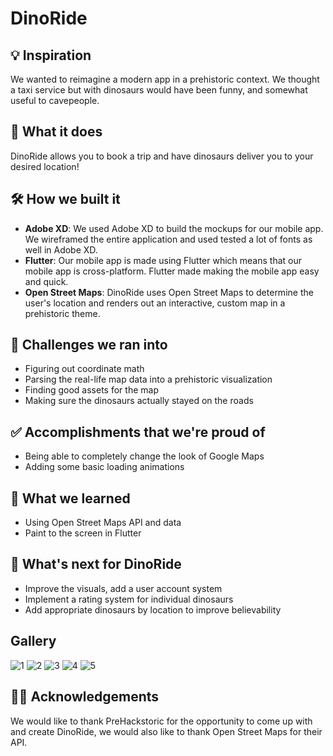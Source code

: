 # DinoRide

## 💡 Inspiration
We wanted to reimagine a modern app in a prehistoric context. We thought a taxi service but with dinosaurs would have been funny, and somewhat useful to cavepeople.

## 📱 What it does
DinoRide allows you to book a trip and have dinosaurs deliver you to your desired location!

## 🛠 How we built it
 - **Adobe XD**: We used Adobe XD to build the mockups for our mobile app. We wireframed the entire application and used tested a lot of fonts as well in Adobe XD.
 - **Flutter**: Our mobile app is made using Flutter which means that our mobile app is cross-platform. Flutter made making the mobile app easy and quick.
 - **Open Street Maps**: DinoRide uses Open Street Maps to determine the user's location and renders out an interactive, custom map in a prehistoric theme.

## 🛑 Challenges we ran into
- Figuring out coordinate math
- Parsing the real-life map data into a prehistoric visualization
- Finding good assets for the map
- Making sure the dinosaurs actually stayed on the roads

## ✅ Accomplishments that we're proud of
 - Being able to completely change the look of Google Maps
 - Adding some basic loading animations

## 📖 What we learned
- Using Open Street Maps API and data
- Paint to the screen in Flutter

## 🤔 What's next for DinoRide
- Improve the visuals, add a user account system
- Implement a rating system for individual dinosaurs
- Add appropriate dinosaurs by location to improve believability

## Gallery
![1](https://user-images.githubusercontent.com/47152801/132972157-a768574c-ef3d-4f31-8fcf-b3fb4f3e7a7e.png)
![2](https://user-images.githubusercontent.com/47152801/132972160-b9a88d70-f8e4-45ee-b8c4-29037a500dcf.png)
![3](https://user-images.githubusercontent.com/47152801/132972162-8dd7d846-fae6-49df-ab6e-9547b004e7dc.png)
![4](https://user-images.githubusercontent.com/47152801/132972165-bdf3f96e-2f67-4216-99b1-1cdfde0a2ced.png)
![5](https://user-images.githubusercontent.com/47152801/132972166-b65dbb16-7ec6-41f9-b5c7-c697bd56d37e.png)

## 🙇‍♂️ Acknowledgements
We would like to thank PreHackstoric for the opportunity to come up with and create DinoRide, we would also like to thank Open Street Maps for their API.
